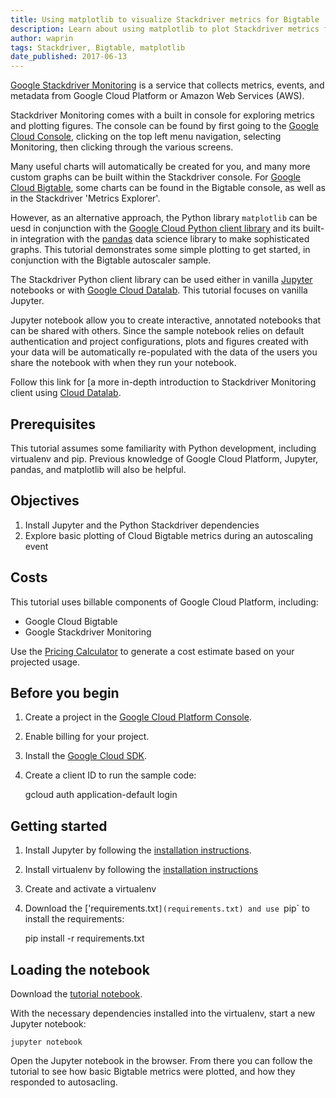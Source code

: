 ```yaml
---
title: Using matplotlib to visualize Stackdriver metrics for Bigtable
description: Learn about using matplotlib to plot Stackdriver metrics for Bigtable
author: waprin
tags: Stackdriver, Bigtable, matplotlib
date_published: 2017-06-13
---
```


[Google Stackdriver Monitoring](https://cloud.google.com/monitoring/docs/) is
a service that collects metrics, events, and metadata from Google Cloud Platform or
Amazon Web Services (AWS).

Stackdriver Monitoring comes with a built in console for exploring metrics and
plotting figures. The console can be found by first going to the
[Google Cloud Console](https://console.cloud.google.com), clicking on the
top left menu navigation, selecting Monitoring, then clicking through
the various screens.

Many useful charts will automatically be created for you, and many more custom
graphs can be built within the Stackdriver console. For
[Google Cloud Bigtable](https://cloud.google.com/bigtable/), some charts can
be found in the Bigtable console, as well as in the Stackdriver
'Metrics Explorer'.

However, as an alternative
approach, the Python library `matplotlib` can be uesd in conjunction with the
[Google Cloud Python client library](https://github.com/GoogleCloudPlatform/google-cloud-python/tree/master/monitoring)
and its built-in integration with the  [pandas](http://pandas.pydata.org/)
data science library to make sophisticated graphs. This tutorial demonstrates
 some simple plotting to get started, in conjunction with the Bigtable
 autoscaler sample.

The Stackdriver Python client library can be used either in vanilla
[Jupyter](http://jupyter.org/) notebooks or with
[Google Cloud Datalab](https://cloud.google.com/datalab/). This tutorial
focuses on vanilla Jupyter.

Jupyter notebook allow you to create interactive, annotated notebooks that
can be shared with others. Since the sample notebook relies on default
authentication and project configurations, plots and figures created
with your data will be automatically re-populated with the data of the users
you share the notebook with when they run your notebook.

Follow this link for [a more in-depth introduction to Stackdriver Monitoring
client using [
Cloud Datalab](https://github.com/googledatalab/notebooks/tree/master/tutorials/Stackdriver%20Monitoring).

## Prerequisites

This tutorial assumes some familiarity with Python development, including
virtualenv and pip. Previous knowledge of Google Cloud Platform, Jupyter,
pandas, and matplotlib will also be helpful.

## Objectives

1.  Install Jupyter and the Python Stackdriver dependencies
1.  Explore basic plotting of Cloud Bigtable metrics during an autoscaling event

## Costs

This tutorial uses billable components of Google Cloud Platform, including:

- Google Cloud Bigtable
- Google Stackdriver Monitoring

Use the [Pricing Calculator][pricing] to generate a cost estimate based on your
projected usage.

[pricing]: https://cloud.google.com/products/calculator

## Before you begin

1.  Create a project in the [Google Cloud Platform Console][console].
1.  Enable billing for your project.
1.  Install the [Google Cloud SDK][cloud-sdk].
1.  Create a client ID to run the sample code:

     gcloud auth application-default login

[console]: https://console.cloud.google.com/
[cloud-sdk]: https://cloud.google.com/sdk/

## Getting started

1.  Install Jupyter by following the [installation instructions](jupyter).

1. Install virtualenv by following the [installation instructions](virtualenv)

1. Create and activate a virtualenv

1. Download the ['requirements.txt`](requirements.txt) and use `pip` to install
the requirements:

    pip install -r requirements.txt

[jupyter]: http://jupyter.readthedocs.io/en/latest/install.html
[virutalenv]: https://virtualenv.pypa.io/en/stable/installation/

## Loading the notebook

Download the [tutorial notebook](monitoring_metrics.ipynb).

With the necessary dependencies installed into the virtualenv, start a new
Jupyter notebook:

    jupyter notebook

Open the Jupyter notebook in the browser. From there you can follow the
 tutorial to see how basic Bigtable metrics were plotted, and how they
 responded to autosacling.
